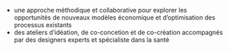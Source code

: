  - une approche méthodique et collaborative pour explorer les opportunités de nouveaux modèles économique et d’optimisation des processus existants 
 - des ateliers d’idéation, de co-concetion et de co-création accompagnés par des designers experts et spécialiste dans la santé